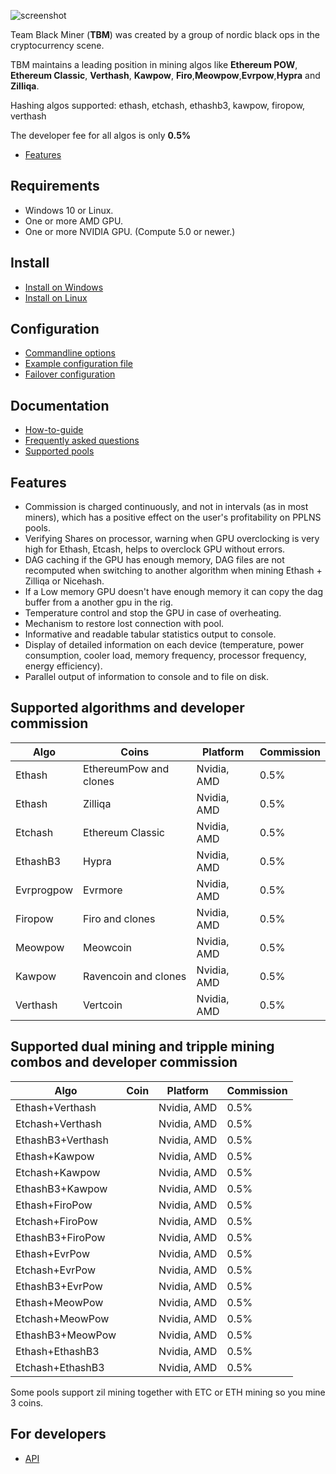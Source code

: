 ![screenshot](https://github.com/sp-hash/TeamBlackMiner/blob/main/TBMiner.png)

Team Black Miner (**TBM**) was created by a group of nordic black ops in the cryptocurrency scene.

TBM maintains a leading position in mining algos like  **Ethereum POW**, **Ethereum Classic**, **Verthash**, **Kawpow**, **Firo**,**Meowpow**,**Evrpow**,**Hypra** and **Zilliqa**.

Hashing algos supported:
ethash, etchash, ethashb3, kawpow, firopow, verthash

The developer fee for all algos is only **0.5%**


* [Features](https://github.com/sp-hash/TeamBlackMiner#features)

## Requirements
+ Windows 10 or Linux.
+ One or more AMD GPU.
+ One or more NVIDIA GPU. (Compute 5.0 or newer.)

## Install
* [Install on Windows](https://github.com/sp-hash/TeamBlackMiner/blob/main/INSTALL_WINDOWS.md)
* [Install on Linux](https://github.com/sp-hash/TeamBlackMiner/blob/main/INSTALL_LINUX.md)

## Configuration

* [Commandline options](https://github.com/sp-hash/TeamBlackMiner/blob/main/OPTIONS.md)
* [Example configuration file](https://github.com/sp-hash/TeamBlackMiner/blob/main/CONFIG_FILE.md)
* [Failover configuration](https://github.com/sp-hash/TeamBlackMiner/blob/main/FAILOVER.md)

## Documentation
* [How-to-guide](https://github.com/sp-hash/TeamBlackMiner/blob/main/HOW-TO.md)
* [Frequently asked questions](https://github.com/sp-hash/TeamBlackMiner/blob/main/FAQ.md)
* [Supported pools](https://github.com/sp-hash/TeamBlackMiner/blob/main/POOLS.md)

## Features
+ Commission is charged continuously, and not in intervals (as in most miners), which has a positive effect on the user's profitability on PPLNS pools.
+ Verifying Shares on processor, warning when GPU overclocking is very high for Ethash, Etcash, helps to overclock GPU without errors.
+ DAG caching if the GPU has enough memory, DAG files are not recomputed when switching to another algorithm when mining Ethash + Zilliqa or Nicehash.
+ If a Low memory GPU doesn't have enough memory it can copy the dag buffer from a another gpu in the rig.
+ Temperature control and stop the GPU in case of overheating.
+ Mechanism to restore lost connection with pool.
+ Informative and readable tabular statistics output to console.
+ Display of detailed information on each device (temperature, power consumption, cooler load, memory frequency, processor frequency, energy efficiency).
+ Parallel output of information to console and to file on disk.

## Supported algorithms and developer commission

| Algo          | Coins                | Platform    | Commission    |
| ------------- | ---------------------- | ----------- | ------------- |
| Ethash        | EthereumPow and clones | Nvidia, AMD | 0.5%          |
| Ethash        | Zilliqa                | Nvidia, AMD | 0.5%          |
| Etchash       | Ethereum Classic       | Nvidia, AMD | 0.5%          |
| EthashB3      | Hypra                  | Nvidia, AMD | 0.5%          |
| Evrprogpow    | Evrmore                | Nvidia, AMD | 0.5%          |
| Firopow       | Firo and clones        | Nvidia, AMD | 0.5%          |
| Meowpow       | Meowcoin               | Nvidia, AMD | 0.5%          |
| Kawpow        | Ravencoin and clones   | Nvidia, AMD | 0.5%          |
| Verthash      | Vertcoin               | Nvidia, AMD | 0.5%          |                                                    

## Supported dual mining and tripple mining combos and developer commission

| Algo             | Coin                  | Platform    | Commission    |
| ---------------- | --------------------- | ----------- | ------------- |
| Ethash+Verthash  |                       | Nvidia, AMD | 0.5%          |
| Etchash+Verthash |                       | Nvidia, AMD | 0.5%          |
| EthashB3+Verthash|                       | Nvidia, AMD | 0.5%          |
| Ethash+Kawpow    |                       | Nvidia, AMD | 0.5%          |
| Etchash+Kawpow   |                       | Nvidia, AMD | 0.5%          |
| EthashB3+Kawpow  |                       | Nvidia, AMD | 0.5%          |
| Ethash+FiroPow   |                       | Nvidia, AMD | 0.5%          |
| Etchash+FiroPow  |                       | Nvidia, AMD | 0.5%          |
| EthashB3+FiroPow |                       | Nvidia, AMD | 0.5%          |
| Ethash+EvrPow    |                       | Nvidia, AMD | 0.5%          |
| Etchash+EvrPow   |                       | Nvidia, AMD | 0.5%          |
| EthashB3+EvrPow  |                       | Nvidia, AMD | 0.5%          |
| Ethash+MeowPow   |                       | Nvidia, AMD | 0.5%          |
| Etchash+MeowPow  |                       | Nvidia, AMD | 0.5%          |
| EthashB3+MeowPow |                       | Nvidia, AMD | 0.5%          |
| Ethash+EthashB3  |                       | Nvidia, AMD | 0.5%          |
| Etchash+EthashB3 |                       | Nvidia, AMD | 0.5%          |

Some pools support zil mining together with ETC or ETH mining so you mine 3 coins.

## For developers

* [API](https://github.com/sp-hash/TeamBlackMiner/blob/main/API.md)
